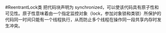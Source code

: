 #ReentrantLock类
把代码块声明为 synchronized，可以使该代码具有原子性和可见性。原子性意味着由一个指定监控对象（lock，参加对象锁和类锁）所保护的代码同一时间只能有一个线程执行，从而防止多个线程在操作同一段共享内存时发生冲突。
